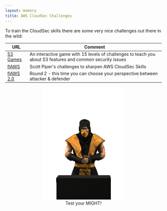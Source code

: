 ```yaml
---
layout: memory
title: AWS CloudSec Challenges
---
```


To train the CloudSec skills there are some very nice challenges out there in the wild:

| URL                                                       | Comment                                                              |
|-----------------------------------------------------------| ---------------------------------------------------------------------|
| [S3 Games](https://master.d2av1kz25zeu6f.amplifyapp.com/) | An interactive game with 15 levels of challenges to teach you about S3 features and common security issues|
| [flAWS](http://flaws.cloud/)                              | Scott Piper's challenges to sharpen AWS CloudSec Skills              |
| [flAWS 2.0](http://flaws2.cloud/)                         | Round 2 - this time you can choose your perspective between attacker & defender |

<p align="center">
<img src="/images/scorpion-might.gif">
<br>Test your MIGHT!
</p>
